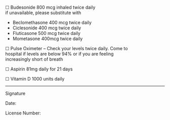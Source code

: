 ☐  Budesonide 800 mcg inhaled twice daily  
    if unavailable, please substitute with
<ul>
    <li>Beclomethasone 400 mcg twice daily</li>
    <li>Ciclesonide 400 mcg twice daily</li>
    <li>Fluticasone 500 mcg twice daily</li>
    <li>Mometasone 400mcg twice daily</li>
</ul>  

☐   Pulse Oximeter – Check your levels twice daily.  Come to  
          hospital if levels are below 94% or if you are feeling  
          increasingly short of breath  

☐   Aspirin 81mg daily for 21 days

☐   Vitamin D 1000 units daily


***
Signature

Date:

License Number:
